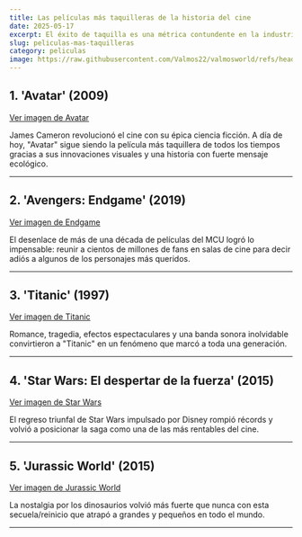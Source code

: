 ```yaml
---
title: Las películas más taquilleras de la historia del cine
date: 2025-05-17
excerpt: El éxito de taquilla es una métrica contundente en la industria del cine. Aunque no siempre implica calidad, sí refleja el impacto cultural y comercial de una película. Aquí repasamos las películas más taquilleras de todos los tiempos, ajustadas a su contexto.
slug: peliculas-mas-taquilleras
category: peliculas
image: https://raw.githubusercontent.com/Valmos22/valmosworld/refs/heads/main/asset/images/peliculas-taquilla.webp
---
```


## 1. 'Avatar' (2009)

[Ver imagen de Avatar](https://cdn.hobbyconsolas.com/sites/navi.axelspringer.es/public/media/image/2018/03/avatar.jpg?tf=3840x)

James Cameron revolucionó el cine con su épica ciencia ficción. A día de hoy, "Avatar" sigue siendo la película más taquillera de todos los tiempos gracias a sus innovaciones visuales y una historia con fuerte mensaje ecológico.

---

## 2. 'Avengers: Endgame' (2019)

[Ver imagen de Endgame](https://i.blogs.es/d1f406/avengers-endgame-poster-cropped/1366_2000.jpg)

El desenlace de más de una década de películas del MCU logró lo impensable: reunir a cientos de millones de fans en salas de cine para decir adiós a algunos de los personajes más queridos.

---

## 3. 'Titanic' (1997)

[Ver imagen de Titanic](https://cdn.aarp.net/content/dam/aarp/entertainment/movies-for-grownups/2022/02/1140-titanic-esp.jpg)

Romance, tragedia, efectos espectaculares y una banda sonora inolvidable convirtieron a "Titanic" en un fenómeno que marcó a toda una generación.

---

## 4. 'Star Wars: El despertar de la fuerza' (2015)

[Ver imagen de Star Wars](https://i.ytimg.com/vi/fBNdPGVCxSk/maxresdefault.jpg)

El regreso triunfal de Star Wars impulsado por Disney rompió récords y volvió a posicionar la saga como una de las más rentables del cine.

---

## 5. 'Jurassic World' (2015)

[Ver imagen de Jurassic World](https://cloudfront-us-east-1.images.arcpublishing.com/infobae/FYAKXEGS4RGW7NAJNCW3LFI3FU.jpg)

La nostalgia por los dinosaurios volvió más fuerte que nunca con esta secuela/reinicio que atrapó a grandes y pequeños en todo el mundo.

---